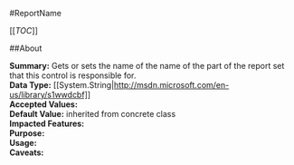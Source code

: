 #ReportName

[[_TOC_]]

##About

**Summary:**  Gets or sets the name of the name of the part of the report set that this control is responsible for.   
**Data Type:** [[System.String|http://msdn.microsoft.com/en-us/library/s1wwdcbf]]  
**Accepted Values:**   
**Default Value:** inherited from concrete class  
**Impacted Features:**   
**Purpose:**   
**Usage:**   
**Caveats:**   

